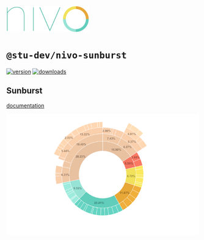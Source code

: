 <a href="https://nivo.rocks"><img alt="nivo" src="https://raw.githubusercontent.com/plouc/nivo/master/nivo.png" width="216" height="68"/></a>

# `@stu-dev/nivo-sunburst`

[![version](https://img.shields.io/npm/v/@stu-dev/nivo-sunburst?style=for-the-badge)](https://www.npmjs.com/package/@stu-dev/nivo-sunburst)
[![downloads](https://img.shields.io/npm/dm/@stu-dev/nivo-sunburst?style=for-the-badge)](https://www.npmjs.com/package/@stu-dev/nivo-sunburst)

## Sunburst

[documentation](http://nivo.rocks/sunburst/)

![Sunburst](https://raw.githubusercontent.com/plouc/nivo/master/website/src/assets/captures/sunburst.png)
